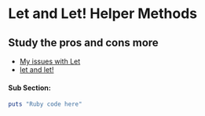 Let and Let! Helper Methods
===============================================================================

Study the pros and cons more
-------------------------------------------------------------------------------
* [My issues with Let](https://thoughtbot.com/blog/my-issues-with-let)
* [let and let!](https://relishapp.com/rspec/rspec-core/v/2-10/docs/helper-methods/let-and-let)

#### Sub Section:
```ruby
puts "Ruby code here"
```
